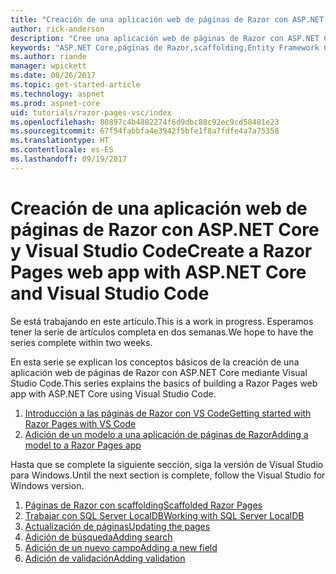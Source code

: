 ```yaml
---
title: "Creación de una aplicación web de páginas de Razor con ASP.NET Core y Visual Studio Code"
author: rick-anderson
description: "Cree una aplicación web de páginas de Razor con ASP.NET Core y EF Core."
keywords: "ASP.NET Core,páginas de Razor,scaffolding,Entity Framework Core,EF,EF Core,base de datos,Code,Visual Studio Code"
ms.author: riande
manager: wpickett
ms.date: 08/26/2017
ms.topic: get-started-article
ms.technology: aspnet
ms.prod: aspnet-core
uid: tutorials/razor-pages-vsc/index
ms.openlocfilehash: 80897c4b4882274f6d9dbc88c92ec9cd58481e23
ms.sourcegitcommit: 67f54fabbfa4e3942f5bfe1f8a7fdfe4a7a75358
ms.translationtype: HT
ms.contentlocale: es-ES
ms.lasthandoff: 09/19/2017
---
```

# <a name="create-a-razor-pages-web-app-with-aspnet-core-and-visual-studio-code"></a><span data-ttu-id="34add-104">Creación de una aplicación web de páginas de Razor con ASP.NET Core y Visual Studio Code</span><span class="sxs-lookup"><span data-stu-id="34add-104">Create a Razor Pages web app with ASP.NET Core and Visual Studio Code</span></span>

<span data-ttu-id="34add-105">Se está trabajando en este artículo.</span><span class="sxs-lookup"><span data-stu-id="34add-105">This is a work in progress.</span></span> <span data-ttu-id="34add-106">Esperamos tener la serie de artículos completa en dos semanas.</span><span class="sxs-lookup"><span data-stu-id="34add-106">We hope to have the series complete within two weeks.</span></span>

<span data-ttu-id="34add-107">En esta serie se explican los conceptos básicos de la creación de una aplicación web de páginas de Razor con ASP.NET Core mediante Visual Studio Code.</span><span class="sxs-lookup"><span data-stu-id="34add-107">This series explains the basics of building a Razor Pages web app with ASP.NET Core using Visual Studio Code.</span></span>

1. [<span data-ttu-id="34add-108">Introducción a las páginas de Razor con VS Code</span><span class="sxs-lookup"><span data-stu-id="34add-108">Getting started with Razor Pages with VS Code</span></span>](xref:tutorials/razor-pages-vsc/razor-pages-start)
1. [<span data-ttu-id="34add-109">Adición de un modelo a una aplicación de páginas de Razor</span><span class="sxs-lookup"><span data-stu-id="34add-109">Adding a model to a Razor Pages app</span></span>](xref:tutorials/razor-pages-vsc/model)

<span data-ttu-id="34add-110">Hasta que se complete la siguiente sección, siga la versión de Visual Studio para Windows.</span><span class="sxs-lookup"><span data-stu-id="34add-110">Until the next section is complete, follow the Visual Studio for Windows version.</span></span>


1. [<span data-ttu-id="34add-111">Páginas de Razor con scaffolding</span><span class="sxs-lookup"><span data-stu-id="34add-111">Scaffolded Razor Pages</span></span>](xref:tutorials/razor-pages/page)
1. [<span data-ttu-id="34add-112">Trabajar con SQL Server LocalDB</span><span class="sxs-lookup"><span data-stu-id="34add-112">Working with SQL Server LocalDB</span></span>](xref:tutorials/razor-pages/sql)
1. [<span data-ttu-id="34add-113">Actualización de páginas</span><span class="sxs-lookup"><span data-stu-id="34add-113">Updating the pages</span></span>](xref:tutorials/razor-pages/da1)
1. [<span data-ttu-id="34add-114">Adición de búsqueda</span><span class="sxs-lookup"><span data-stu-id="34add-114">Adding search</span></span>](xref:tutorials/razor-pages/search)
1. [<span data-ttu-id="34add-115">Adición de un nuevo campo</span><span class="sxs-lookup"><span data-stu-id="34add-115">Adding a new field</span></span>](xref:tutorials/razor-pages/new-field)
1. [<span data-ttu-id="34add-116">Adición de validación</span><span class="sxs-lookup"><span data-stu-id="34add-116">Adding validation</span></span>](xref:tutorials/razor-pages/validation)